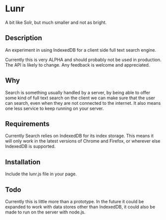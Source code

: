 # Lunr

A bit like Solr, but much smaller and not as bright.

## Description

An experiment in using IndexedDB for a client side full text search engine.

Currently this is very ALPHA and should probably not be used in production.  The API is likely to change.  Any feedback is welcome and appreciated.

## Why

Search is something usually handled by a server, by being able to offer some kind of full text search on the client we can make sure that the user can search, even when they are not connected to the internet.  It also means one less service to keep running on your server.

## Requirements

Currently Search relies on IndexedDB for its index storage.  This means it will only work in the latest versions of Chrome and Firefox, or wherever else IndexedDB is supported.

## Installation

Include the lunr.js file in your page.

## Todo

Currently this is little more than a prototype.  In the future it could be expanded to work with data stores other than IndexedDB, it could also be made to run on the server with node.js.
